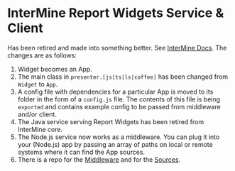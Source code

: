 # InterMine Report Widgets Service & Client

Has been retired and made into something better. See [InterMine Docs](https://intermine.readthedocs.org/en/1.2.3/embedding/apps-a/). The changes are as follows:

1. Widget becomes an App.
2. The main class in `presenter.[js|ts|ls|coffee]` has been changed from `Widget` to `App`.
3. A config file with dependencies for a particular App is moved to its folder in the form of a `config.js` file. The contents of this file is being `exported` and contains example config to be passed from middleware and/or client.
4. The Java service serving Report Widgets has been retired from InterMine core.
5. The Node.js service now works as a middleware. You can plug it into your (Node.js) app by passing an array of paths on local or remote systems where it can find the App sources.
6. There is a repo for the [Middleware](https://github.com/intermine/apps-a-middleware) and for the [Sources](https://github.com/intermine/intermine-apps-a).
